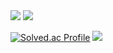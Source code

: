 <img src="https://img.shields.io/badge/SpringBoot-6DB33F?style=flat&logo=SpringBoot&logoColor=white"/>
<img src="https://img.shields.io/badge/Vue.js-4FC08D?style=flat&logo=Vue.js&logoColor=blue"/>

[![Solved.ac Profile](http://mazassumnida.wtf/api/v2/generate_badge?boj=dldusgkr788)](https://solved.ac/dldusgkr788/)
<img src="http://mazandi.herokuapp.com/api?handle=dldusgkr788&theme=warm"/>
